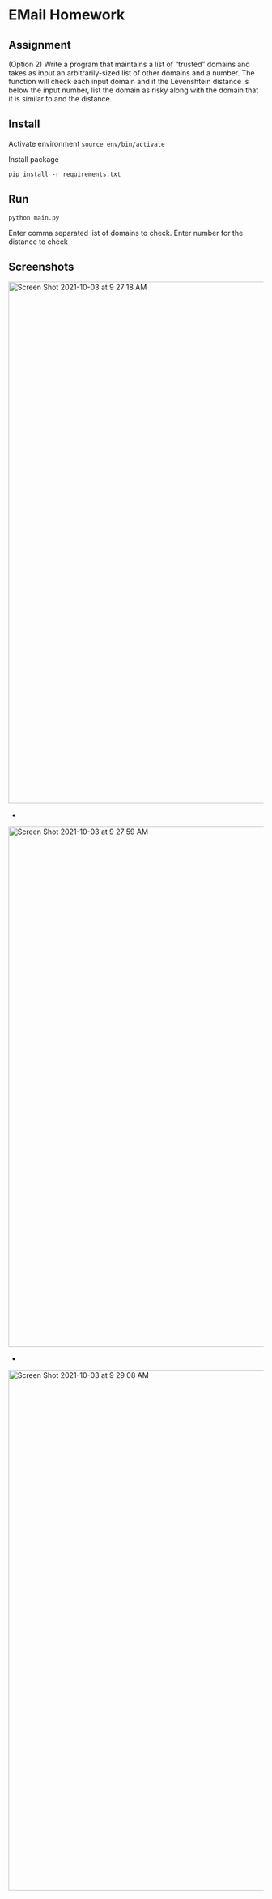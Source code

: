 EMail Homework
===

Assignment
-
(Option 2) Write a program that maintains a list of “trusted” domains and takes as input an arbitrarily-sized list of other domains and a number. The function will check each input domain and if the Levenshtein distance is below the input number, list the domain as risky along with the domain that it is similar to and the distance.

Install
-
Activate environment
`source env/bin/activate`

Install package

`pip install -r requirements.txt`


Run
-
`python main.py`

Enter comma separated list of domains to check.
Enter number for the distance to check



Screenshots
-

<img width="1030" alt="Screen Shot 2021-10-03 at 9 27 18 AM" src="https://user-images.githubusercontent.com/2429142/135758582-073be4d6-22fe-46b4-bbe0-233d32cf1a39.png">

-
<img width="1028" alt="Screen Shot 2021-10-03 at 9 27 59 AM" src="https://user-images.githubusercontent.com/2429142/135758616-22161cec-6066-44b4-b073-99a2ce095e97.png">

-
<img width="1028" alt="Screen Shot 2021-10-03 at 9 29 08 AM" src="https://user-images.githubusercontent.com/2429142/135758630-077a80bd-a6b7-4771-a2db-d56d0dcbac7f.png">
